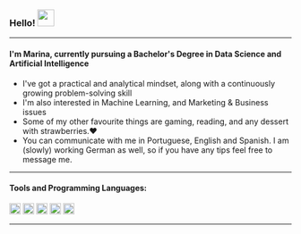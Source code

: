 ### Hello! <img src="https://raw.githubusercontent.com/MartinHeinz/MartinHeinz/master/wave.gif" width="30px">
----
#### I'm Marina, currently pursuing a Bachelor's Degree in Data Science and Artificial Intelligence

- I've got a practical and analytical mindset, along with a continuously growing problem-solving skill
- I'm also interested in Machine Learning, and Marketing & Business issues
- Some of my other favourite things are gaming, reading, and any dessert with strawberries.:heart:
- You can communicate with me in Portuguese, English and Spanish. I am (slowly) working German as well, so if you have any tips feel free to message me.

---
#### Tools and Programming Languages:
<code><img height="20" src="https://cdn.jsdelivr.net/npm/simple-icons@3.12.2/icons/html5.svg"></code>
<code><img height="20" src="https://svgshare.com/i/cb7.svg"></code>
<code><img height="20" src="https://cdn.jsdelivr.net/npm/simple-icons@3.12.2/icons/mysql.svg"></code>
<code><img height="20" src="https://cdn.jsdelivr.net/npm/simple-icons@3.12.2/icons/microsoftexcel.svg"></code>
<code><img height="20" src="https://svgshare.com/i/c_G.svg"></code>

---
<br>

<!--
**MarinaRdrgs/MarinaRdrgs** is a ✨ _special_ ✨ repository because its `README.md` (this file) appears on your GitHub profile.

Here are some ideas to get you started:

- 🔭 I’m currently working on ...
- 🌱 I’m currently learning ...
- 👯 I’m looking to collaborate on ...
- 🤔 I’m looking for help with ...
- 💬 Ask me about ...
- 📫 How to reach me: ...
- 😄 Pronouns: ...
- ⚡ Fun fact: ...
-->
